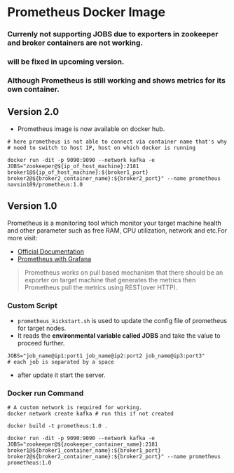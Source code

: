 # Prometheus Docker Image

### Currenly not supporting JOBS due to exporters in zookeeper and broker containers are not working.

### will be fixed in upcoming version.

### Although Prometheus is still working and shows metrics for its own container.

## Version 2.0

- Prometheus image is now available on docker hub.

```
# here prometheus is not able to connect via container name that's why
# need to switch to host IP, host on which docker is running

docker run -dit -p 9090:9090 --network kafka -e JOBS="zookeeper@${ip_of_host_machine}:2181 broker1@${ip_of_host_machine}:${broker1_port} broker2@${broker2_container_name}:${broker2_port}" --name prometheus navsin189/prometheus:1.0
```

## Version 1.0

Prometheus is a monitoring tool which monitor your target machine health and other parameter such as free RAM, CPU utilization, network and etc.For more visit:

- [Official Documentation](https://prometheus.io/docs/introduction/overview/)
- [Prometheus with Grafana](https://blog.devops.dev/prometheus-with-grafana-556efd23a9d6)

> Prometheus works on pull based mechanism that there should be an exporter on target machine that generates the metrics then Prometheus pull the metrics using REST(over HTTP).

### Custom Script

- `prometheus_kickstart.sh` is used to update the config file of prometheus for target nodes.
- It reads the **environmental variable called JOBS** and take the value to proceed further.

```
JOBS="job_name@ip1:port1 job_name@ip2:port2 job_name@ip3:port3"
# each job is separated by a space

```

- after update it start the server.

### Docker run Command

```
# A custom network is required for working.
docker network create kafka # run this if not created

docker build -t prometheus:1.0 .

docker run -dit -p 9090:9090 --network kafka -e JOBS="zookeeper@${zookeeper_container_name}:2181 broker1@${broker1_container_name}:${broker1_port} broker2@${broker2_container_name}:${broker2_port}" --name prometheus prometheus:1.0
```
